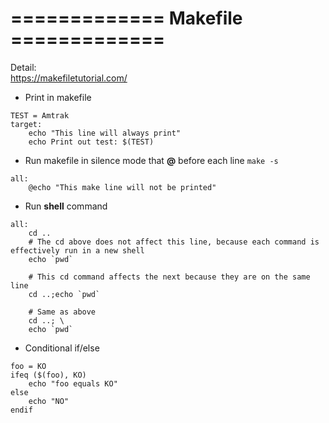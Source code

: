 # =============  Makefile   =============  
Detail:  
https://makefiletutorial.com/

- Print in makefile
```make
TEST = Amtrak
target:
    echo "This line will always print"
    echo Print out test: $(TEST)
```

- Run makefile in silence mode that **@** before each line ```make -s```
```make
all:
    @echo "This make line will not be printed"
```

- Run **shell** command
```make
all:
    cd ..
    # The cd above does not affect this line, because each command is effectively run in a new shell
    echo `pwd`

    # This cd command affects the next because they are on the same line
    cd ..;echo `pwd`

    # Same as above
    cd ..; \
    echo `pwd`
```

- Conditional if/else
```make
foo = KO
ifeq ($(foo), KO)
    echo "foo equals KO"
else
    echo "NO"
endif
```
